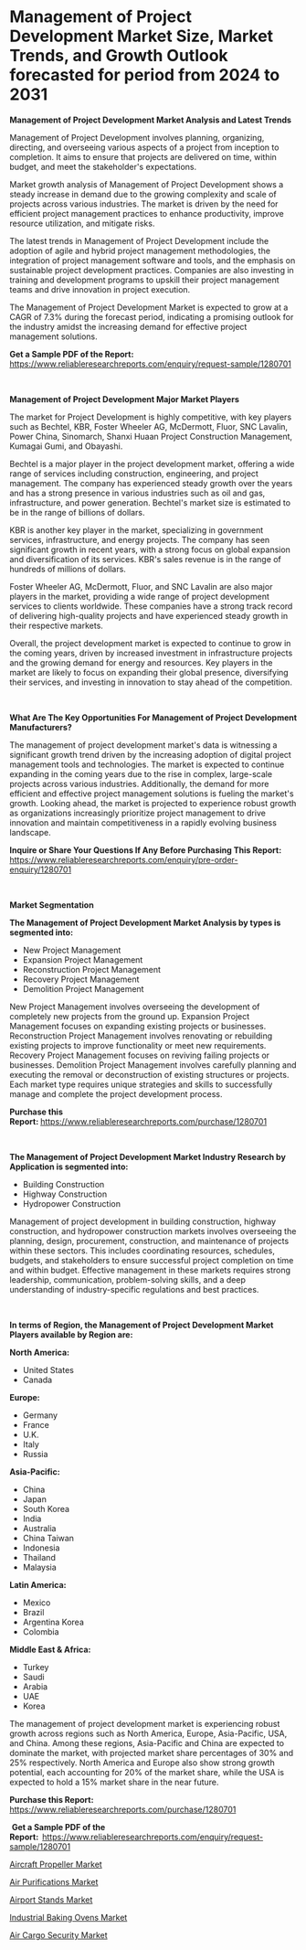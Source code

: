 <p><h1>Management of Project Development Market Size, Market Trends, and Growth Outlook forecasted for period from 2024 to 2031</h1></p><p><strong>Management of Project Development Market Analysis and Latest Trends</strong></p>
<p><p>Management of Project Development involves planning, organizing, directing, and overseeing various aspects of a project from inception to completion. It aims to ensure that projects are delivered on time, within budget, and meet the stakeholder's expectations.</p><p>Market growth analysis of Management of Project Development shows a steady increase in demand due to the growing complexity and scale of projects across various industries. The market is driven by the need for efficient project management practices to enhance productivity, improve resource utilization, and mitigate risks.</p><p>The latest trends in Management of Project Development include the adoption of agile and hybrid project management methodologies, the integration of project management software and tools, and the emphasis on sustainable project development practices. Companies are also investing in training and development programs to upskill their project management teams and drive innovation in project execution.</p><p>The Management of Project Development Market is expected to grow at a CAGR of 7.3% during the forecast period, indicating a promising outlook for the industry amidst the increasing demand for effective project management solutions.</p></p>
<p><strong>Get a Sample PDF of the Report:&nbsp;</strong> <a href="https://www.reliableresearchreports.com/enquiry/request-sample/1280701">https://www.reliableresearchreports.com/enquiry/request-sample/1280701</a></p>
<p>&nbsp;</p>
<p><strong>Management of Project Development Major Market Players</strong></p>
<p><p>The market for Project Development is highly competitive, with key players such as Bechtel, KBR, Foster Wheeler AG, McDermott, Fluor, SNC Lavalin, Power China, Sinomarch, Shanxi Huaan Project Construction Management, Kumagai Gumi, and Obayashi.</p><p>Bechtel is a major player in the project development market, offering a wide range of services including construction, engineering, and project management. The company has experienced steady growth over the years and has a strong presence in various industries such as oil and gas, infrastructure, and power generation. Bechtel's market size is estimated to be in the range of billions of dollars.</p><p>KBR is another key player in the market, specializing in government services, infrastructure, and energy projects. The company has seen significant growth in recent years, with a strong focus on global expansion and diversification of its services. KBR's sales revenue is in the range of hundreds of millions of dollars.</p><p>Foster Wheeler AG, McDermott, Fluor, and SNC Lavalin are also major players in the market, providing a wide range of project development services to clients worldwide. These companies have a strong track record of delivering high-quality projects and have experienced steady growth in their respective markets.</p><p>Overall, the project development market is expected to continue to grow in the coming years, driven by increased investment in infrastructure projects and the growing demand for energy and resources. Key players in the market are likely to focus on expanding their global presence, diversifying their services, and investing in innovation to stay ahead of the competition.</p></p>
<p>&nbsp;</p>
<p><strong>What Are The Key Opportunities For Management of Project Development Manufacturers?</strong></p>
<p><p>The management of project development market's data is witnessing a significant growth trend driven by the increasing adoption of digital project management tools and technologies. The market is expected to continue expanding in the coming years due to the rise in complex, large-scale projects across various industries. Additionally, the demand for more efficient and effective project management solutions is fueling the market's growth. Looking ahead, the market is projected to experience robust growth as organizations increasingly prioritize project management to drive innovation and maintain competitiveness in a rapidly evolving business landscape.</p></p>
<p><strong>Inquire or Share Your Questions If Any Before Purchasing This Report:</strong> <a href="https://www.reliableresearchreports.com/enquiry/pre-order-enquiry/1280701">https://www.reliableresearchreports.com/enquiry/pre-order-enquiry/1280701</a></p>
<p>&nbsp;</p>
<p><strong>Market Segmentation</strong></p>
<p><strong>The Management of Project Development Market Analysis by types is segmented into:</strong></p>
<p><ul><li>New Project Management</li><li>Expansion Project Management</li><li>Reconstruction Project Management</li><li>Recovery Project Management</li><li>Demolition Project Management</li></ul></p>
<p><p>New Project Management involves overseeing the development of completely new projects from the ground up. Expansion Project Management focuses on expanding existing projects or businesses. Reconstruction Project Management involves renovating or rebuilding existing projects to improve functionality or meet new requirements. Recovery Project Management focuses on reviving failing projects or businesses. Demolition Project Management involves carefully planning and executing the removal or deconstruction of existing structures or projects. Each market type requires unique strategies and skills to successfully manage and complete the project development process.</p></p>
<p><strong>Purchase this Report:&nbsp;</strong><a href="https://www.reliableresearchreports.com/purchase/1280701">https://www.reliableresearchreports.com/purchase/1280701</a></p>
<p>&nbsp;</p>
<p><strong>The Management of Project Development Market Industry Research by Application is segmented into:</strong></p>
<p><ul><li>Building Construction</li><li>Highway Construction</li><li>Hydropower Construction</li></ul></p>
<p><p>Management of project development in building construction, highway construction, and hydropower construction markets involves overseeing the planning, design, procurement, construction, and maintenance of projects within these sectors. This includes coordinating resources, schedules, budgets, and stakeholders to ensure successful project completion on time and within budget. Effective management in these markets requires strong leadership, communication, problem-solving skills, and a deep understanding of industry-specific regulations and best practices.</p></p>
<p>&nbsp;</p>
<p><strong>In terms of Region, the Management of Project Development Market Players available by Region are:</strong></p>
<p>
    <p> <strong> North America: </strong>
        <ul>
            <li>United States</li>
            <li>Canada</li>
        </ul>
        </p> 
    <p> <strong> Europe: </strong>
        <ul>
            <li>Germany</li>
            <li>France</li>
            <li>U.K.</li>
            <li>Italy</li>
            <li>Russia</li>
        </ul>
        </p> 
    <p> <strong> Asia-Pacific: </strong>
        <ul>
            <li>China</li>
            <li>Japan</li>
            <li>South Korea</li>
            <li>India</li>
            <li>Australia</li>
            <li>China Taiwan</li>
            <li>Indonesia</li>
            <li>Thailand</li>
            <li>Malaysia</li>
        </ul>
        </p> 
    <p> <strong> Latin America: </strong>
        <ul>
            <li>Mexico</li>
            <li>Brazil</li>
            <li>Argentina Korea</li>
            <li>Colombia</li>
        </ul>
        </p> 
    <p> <strong> Middle East & Africa: </strong>
        <ul>
            <li>Turkey</li>
            <li>Saudi</li>
            <li>Arabia</li>
            <li>UAE</li>
            <li>Korea</li>
        </ul>
    </p>
    </p>
<p><p>The management of project development market is experiencing robust growth across regions such as North America, Europe, Asia-Pacific, USA, and China. Among these regions, Asia-Pacific and China are expected to dominate the market, with projected market share percentages of 30% and 25% respectively. North America and Europe also show strong growth potential, each accounting for 20% of the market share, while the USA is expected to hold a 15% market share in the near future.</p></p>
<p><strong>Purchase this Report: </strong><a href="https://www.reliableresearchreports.com/purchase/1280701">https://www.reliableresearchreports.com/purchase/1280701</a></p>
<p>&nbsp;<strong>Get a Sample PDF of the Report:&nbsp;&nbsp;</strong><a href="https://www.reliableresearchreports.com/enquiry/request-sample/1280701">https://www.reliableresearchreports.com/enquiry/request-sample/1280701</a></p>
<p><strong></strong></p>
<p><p><a href="https://medium.com/@wadefahey/aircraft-propeller-market-trends-and-market-analysis-forecasted-for-period-2024-2031-00ac84d8466c">Aircraft Propeller Market</a></p><p><a href="https://medium.com/@wadefahey/air-purifications-market-trends-forecast-and-competitive-analysis-to-2031-cda0e495cf38">Air Purifications Market</a></p><p><a href="https://medium.com/@wadefahey/airport-stands-market-analysis-its-cagr-market-segmentation-and-global-industry-overview-f2eac70c4329">Airport Stands Market</a></p><p><a href="https://medium.com/@wadefahey/industrial-baking-ovens-market-outlook-industry-overview-and-forecast-2024-to-2031-de2aeea4deba">Industrial Baking Ovens Market</a></p><p><a href="https://medium.com/@wadefahey/air-cargo-security-market-share-evolution-and-market-growth-trends-2024-2031-672e44a72b88">Air Cargo Security Market</a></p></p>